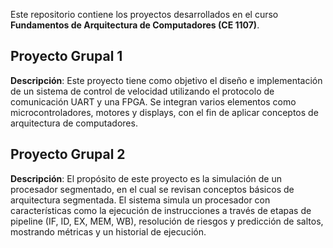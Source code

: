 Este repositorio contiene los proyectos desarrollados en el curso **Fundamentos de Arquitectura de Computadores (CE 1107)**.

## Proyecto Grupal 1
**Descripción**: Este proyecto tiene como objetivo el diseño e implementación de un sistema de control de velocidad utilizando el protocolo de comunicación UART y una FPGA. Se integran varios elementos como microcontroladores, motores y displays, con el fin de aplicar conceptos de arquitectura de computadores.

## Proyecto Grupal 2
**Descripción**: El propósito de este proyecto es la simulación de un procesador segmentado, en el cual se revisan conceptos básicos de arquitectura segmentada. El sistema simula un procesador con características como la ejecución de instrucciones a través de etapas de pipeline (IF, ID, EX, MEM, WB), resolución de riesgos y predicción de saltos, mostrando métricas y un historial de ejecución.
